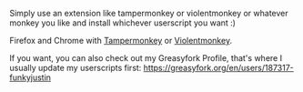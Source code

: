Simply use an extension like tampermonkey or violentmonkey or whatever monkey you like and install whichever userscript you want :)

Firefox and Chrome with [Tampermonkey](https://tampermonkey.net) or [Violentmonkey](https://violentmonkey.github.io/).

If you want, you can also check out my Greasyfork Profile, that's where I usually update my userscripts first:
https://greasyfork.org/en/users/187317-funkyjustin
